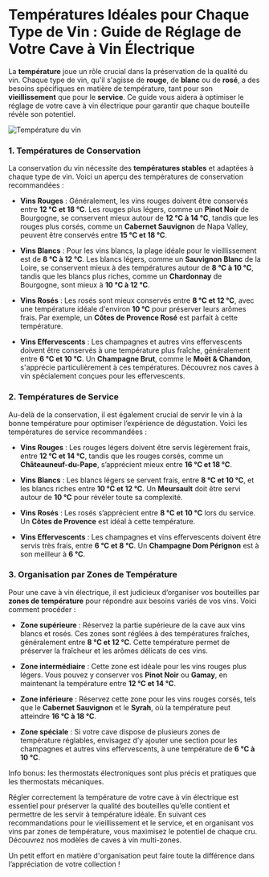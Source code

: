 # Températures Idéales pour Chaque Type de Vin : Guide de Réglage de Votre Cave à Vin Électrique

La **température** joue un rôle crucial dans la préservation de la qualité du vin. Chaque type de vin, qu'il s'agisse de **rouge**, de **blanc** ou de **rosé**, a des besoins spécifiques en matière de température, tant pour son **vieillissement** que pour le **service**. Ce guide vous aidera à optimiser le réglage de votre cave à vin électrique pour garantir que chaque bouteille révèle son potentiel.

![Température du vin](https://divinitoshopweb.s3.eu-north-1.amazonaws.com/Gemini_Generated_Image_pdz4sxpdz4sxpdz4.jpg)

### **1. Températures de Conservation**<a id="h.n6n9yweow0ww"></a>

La conservation du vin nécessite des **températures stables** et adaptées à chaque type de vin. Voici un aperçu des températures de conservation recommandées :

- **Vins Rouges** : Généralement, les vins rouges doivent être conservés entre **12 °C et 18 °C**. Les rouges plus légers, comme un **Pinot Noir** de Bourgogne, se conservent mieux autour de **12 °C à 14 °C**, tandis que les rouges plus corsés, comme un **Cabernet Sauvignon** de Napa Valley, peuvent être conservés entre **15 °C et 18 °C**.

- **Vins Blancs** : Pour les vins blancs, la plage idéale pour le vieillissement est de **8 °C à 12 °C**. Les blancs légers, comme un **Sauvignon Blanc** de la Loire, se conservent mieux à des températures autour de **8 °C à 10 °C**, tandis que les blancs plus riches, comme un **Chardonnay** de Bourgogne, sont mieux à **10 °C à 12 °C**.

- **Vins Rosés** : Les rosés sont mieux conservés entre **8 °C et 12 °C**, avec une température idéale d'environ **10 °C** pour préserver leurs arômes frais. Par exemple, un **Côtes de Provence Rosé** est parfait à cette température.

- **Vins Effervescents** : Les champagnes et autres vins effervescents doivent être conservés à une température plus fraîche, généralement entre **6 °C et 10 °C**. Un **Champagne Brut**, comme le **Moët & Chandon**, s'apprécie particulièrement à ces températures. Découvrez nos caves à vin spécialement conçues pour les effervescents.


### **2. Températures de Service**<a id="h.eg5621ygae12"></a>

Au-delà de la conservation, il est également crucial de servir le vin à la bonne température pour optimiser l’expérience de dégustation. Voici les températures de service recommandées :

- **Vins Rouges** : Les rouges légers doivent être servis légèrement frais, entre **12 °C et 14 °C**, tandis que les rouges corsés, comme un **Châteauneuf-du-Pape**, s’apprécient mieux entre **16 °C et 18 °C**.

- **Vins Blancs** : Les blancs légers se servent frais, entre **8 °C et 10 °C**, et les blancs riches entre **10 °C et 12 °C**. Un **Meursault** doit être servi autour de **10 °C** pour révéler toute sa complexité.

- **Vins Rosés** : Les rosés s’apprécient entre **8 °C et 10 °C** lors du service. Un **Côtes de Provence** est idéal à cette température.

- **Vins Effervescents** : Les champagnes et vins effervescents doivent être servis très frais, entre **6 °C et 8 °C**. Un **Champagne Dom Pérignon** est à son meilleur à **6 °C**.


### **3. Organisation par Zones de Température**<a id="h.w53dk0s86z46"></a>

Pour une cave à vin électrique, il est judicieux d’organiser vos bouteilles par **zones de température** pour répondre aux besoins variés de vos vins. Voici comment procéder :

- **Zone supérieure** : Réservez la partie supérieure de la cave aux vins blancs et rosés. Ces zones sont réglées à des températures fraîches, généralement entre **8 °C et 12 °C**. Cette température permet de préserver la fraîcheur et les arômes délicats de ces vins.

- **Zone intermédiaire** : Cette zone est idéale pour les vins rouges plus légers. Vous pouvez y conserver vos **Pinot Noir** ou **Gamay**, en maintenant la température entre **12 °C et 14 °C**.

- **Zone inférieure** : Réservez cette zone pour les vins rouges corsés, tels que le **Cabernet Sauvignon** et le **Syrah**, où la température peut atteindre **16 °C à 18 °C**.

- **Zone spéciale** : Si votre cave dispose de plusieurs zones de température réglables, envisagez d’y ajouter une section pour les champagnes et autres vins effervescents, à une température de **6 °C à 10 °C**.

Info bonus: les thermostats électroniques sont plus précis et pratiques que les thermostats mécaniques.

Régler correctement la température de votre cave à vin électrique est essentiel pour préserver la qualité des bouteilles qu’elle contient et permettre de les servir à température idéale. En suivant ces recommandations pour le vieillissement et le service, et en organisant vos vins par zones de température, vous maximisez le potentiel de chaque cru. Découvrez nos modèles de caves à vin multi-zones.

Un petit effort en matière d'organisation peut faire toute la différence dans l’appréciation de votre collection !
